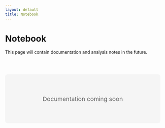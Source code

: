```yaml
---
layout: default
title: Notebook
---
```


# Notebook

This page will contain documentation and analysis notes in the future.

<div class="placeholder-container">
    <div class="placeholder-message">
        <i class="fas fa-book placeholder-icon"></i>
        <p>Documentation coming soon</p>
    </div>
</div>

<style>
    .placeholder-container {
        margin: 4rem auto;
        padding: 3rem;
        max-width: 800px;
        background-color: #f5f5f5;
        border-radius: 8px;
        text-align: center;
    }
    
    .placeholder-icon {
        font-size: 4rem;
        color: #999;
        margin-bottom: 1.5rem;
    }
    
    .placeholder-message p {
        font-size: 1.2rem;
        color: #666;
    }
</style>
